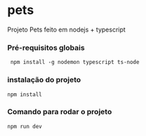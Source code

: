 # pets

Projeto Pets feito em nodejs + typescript

### Pré-requisitos globais  ###
` npm install -g nodemon typescript ts-node`

### instalação do projeto ###
`npm install`

### Comando para rodar o projeto ###
`npm run dev`
